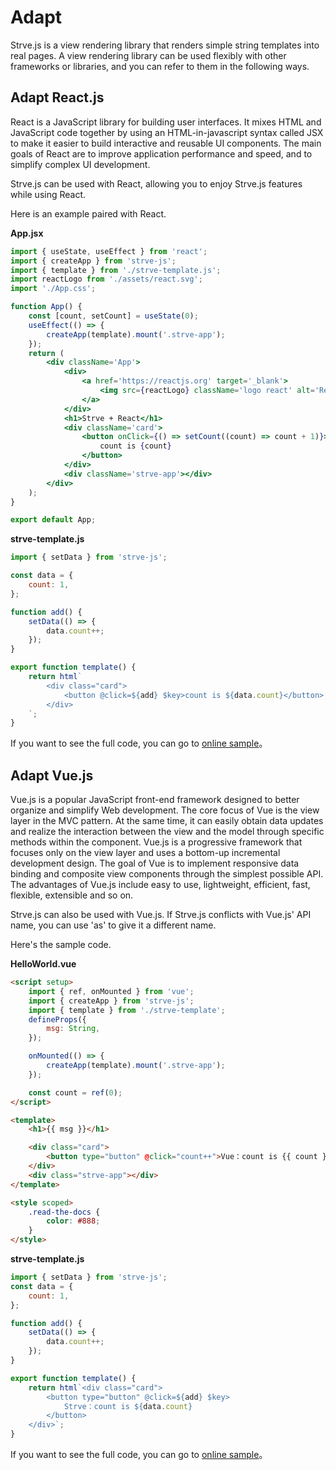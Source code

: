 # Adapt

Strve.js is a view rendering library that renders simple string templates into real pages. A view rendering library can be used flexibly with other frameworks or libraries, and you can refer to them in the following ways.

## Adapt React.js

React is a JavaScript library for building user interfaces. It mixes HTML and JavaScript code together by using an HTML-in-javascript syntax called JSX to make it easier to build interactive and reusable UI components. The main goals of React are to improve application performance and speed, and to simplify complex UI development.

Strve.js can be used with React, allowing you to enjoy Strve.js features while using React.

Here is an example paired with React.

**App.jsx**

```jsx
import { useState, useEffect } from 'react';
import { createApp } from 'strve-js';
import { template } from './strve-template.js';
import reactLogo from './assets/react.svg';
import './App.css';

function App() {
	const [count, setCount] = useState(0);
	useEffect(() => {
		createApp(template).mount('.strve-app');
	});
	return (
		<div className='App'>
			<div>
				<a href='https://reactjs.org' target='_blank'>
					<img src={reactLogo} className='logo react' alt='React logo' />
				</a>
			</div>
			<h1>Strve + React</h1>
			<div className='card'>
				<button onClick={() => setCount((count) => count + 1)}>
					count is {count}
				</button>
			</div>
			<div className='strve-app'></div>
		</div>
	);
}

export default App;
```

**strve-template.js**

```js
import { setData } from 'strve-js';

const data = {
	count: 1,
};

function add() {
	setData(() => {
		data.count++;
	});
}

export function template() {
	return html`
		<div class="card">
			<button @click=${add} $key>count is ${data.count}</button>
		</div>
	`;
}
```

If you want to see the full code, you can go to [online sample](https://stackblitz.com/edit/reactandstrve)。

## Adapt Vue.js

Vue.js is a popular JavaScript front-end framework designed to better organize and simplify Web development. The core focus of Vue is the view layer in the MVC pattern. At the same time, it can easily obtain data updates and realize the interaction between the view and the model through specific methods within the component. Vue.js is a progressive framework that focuses only on the view layer and uses a bottom-up incremental development design. The goal of Vue is to implement responsive data binding and composite view components through the simplest possible API. The advantages of Vue.js include easy to use, lightweight, efficient, fast, flexible, extensible and so on.

Strve.js can also be used with Vue.js. If Strve.js conflicts with Vue.js' API name, you can use 'as' to give it a different name.

Here's the sample code.

**HelloWorld.vue**

```html
<script setup>
	import { ref, onMounted } from 'vue';
	import { createApp } from 'strve-js';
	import { template } from './strve-template';
	defineProps({
		msg: String,
	});

	onMounted(() => {
		createApp(template).mount('.strve-app');
	});

	const count = ref(0);
</script>

<template>
	<h1>{{ msg }}</h1>

	<div class="card">
		<button type="button" @click="count++">Vue：count is {{ count }}</button>
	</div>
	<div class="strve-app"></div>
</template>

<style scoped>
	.read-the-docs {
		color: #888;
	}
</style>
```

**strve-template.js**

```js
import { setData } from 'strve-js';
const data = {
	count: 1,
};

function add() {
	setData(() => {
		data.count++;
	});
}

export function template() {
	return html`<div class="card">
		<button type="button" @click=${add} $key>
			Strve：count is ${data.count}
		</button>
	</div>`;
}
```

If you want to see the full code, you can go to [online sample](https://stackblitz.com/edit/strveandvue)。
